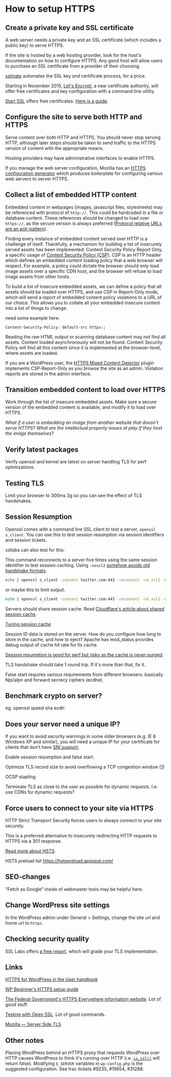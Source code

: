 # How to setup HTTPS

## Create a private key and SSL certificate

A web server needs a private key and an SSL certificate (which includes a public key) to serve HTTPS.

If the site is hosted by a web hosting provider, look for the host's documentation on how to configure HTTPS. Any good host will allow users to purchase an SSL certificate from a provider of their choosing.

[sslmate](https://sslmate.com/) automates the SSL key and certificate process, for a price.

Starting in November 2015, [Let's Encrypt](https://letsencrypt.com), a new certificate authority, will offer free certificates and key configuration with a command line utility.

[Start SSL](https://startssl.com) offers free certificates. [Here is a guide](https://konklone.com/post/switch-to-https-now-for-free).

## Configure the site to serve both HTTP and HTTPS

Serve content over both HTTP and HTTPS. You should never stop serving HTTP, although later steps should be taken to send traffic to the HTTPS version of content with the appropriate means.

Hosting providers may have administrative interfaces to enable HTTPS.

If you manage the web server configuration, Mozilla has an [HTTPS configuration generator](https://mozilla.github.io/server-side-tls/ssl-config-generator/) which produces boilerplate for configuring various web servers to server HTTPS.

## Collect a list of embedded HTTP content

Embedded content in webpages (images, javascript files, stylesheets) may be referenced with protocol of `http://`. This could be hardcoded in a file or database content. These references should be changed to load over `https://`, as the secure version is always preferred ([Protocol relative URLs are an anti-pattern](http://www.paulirish.com/2010/the-protocol-relative-url/)).

Finding every instance of embedded content served over HTTP is a challenge of itself. Thankfully, a mechanism for building a list of insecurely served assets has been implemented: Content Security Policy Report Only, a specific usage of [Content Security Policy (CSP)](http://www.html5rocks.com/en/tutorials/security/content-security-policy/). CSP is an HTTP header which defines an embedded content loading policy that a web browser will respect. For example, a policy could dictate the browser should only load image assets over a specific CDN host, and the browser will refuse to load image assets from other hosts.

To build a list of insecure embedded assets, we can define a policy that all assets should be loaded over HTTPS, and use CSP in Report-Only mode, which will send a report of embedded content policy violations to a URL of our choice. This allows you to collate all your embedded insecure content into a list of things to change.

need some example here:

```
Content-Security-Policy: default-src https:;
```

Reading the raw HTML output or scanning database content may not find all assets. Content loaded asynchronously will not be found. Content Security Policy will find all this content since it is implemented at the browser-level, where assets are loaded.

If you are a WordPress user, the [HTTPS Mixed Content Detector](https://www.tollmanz.com/wordpress-https-mixed-content-detector/) plugin implements CSP-Report-Only as you browse the site as an admin. Violation reports are stored in the admin interface.

## Transition embedded content to load over HTTPS

Work through the list of insecure embedded assets. Make sure a secure version of the embedded content is available, and modify it to load over HTTPS.

*What if a user is embedding an image from another website that doesn't serve HTTPS? What are the intellectual property issues at play if they host the image themselves?*

## Verify latest packages

Verify openssl and kernel are latest on server handling TLS for perf optimizations.

## Testing TLS

Limit your browser to 300ms 3g so you can see the effect of TLS handshakes.

## Session Resumption

Openssl comes with a command line SSL client to test a server, `openssl s_client`. You can use this to test session resumption via session identifiers and session tickets.

ssllabs can also test for this.

This command reconnects to a server five times using the same session identifier to test session caching. Using `-nossl2` [somehow avoids old handshake formats](https://www.feistyduck.com/library/openssl-cookbook/online/ch-testing-with-openssl.html#using-different-handshake-formats).

```bash
echo | openssl s_client -connect twitter.com:443 -reconnect -no_ssl2 -no_ticket
````

or maybe this to limit output.

```bash
echo | openssl s_client -connect twitter.com:443 -reconnect -no_ssl2 -no_ticket 2> /dev/null | grep 'New\|Reuse'
```

Servers should share session cache. Read [Cloudflare's article about shared session cache](blog.cloudflare.com/tls-session-resumption-full-speed-and-secure/).

[Tuning session cache](https://timtaubert.de/blog/2014/11/the-sad-state-of-server-side-tls-session-resumption-implementations/)

Session ID data is stored on the server. How do you configure how long to store in the cache, and how to eject? Apache has mod_status provides debug output of cache hit rate for tls cache.

[Session resumption is good for perf but risky as the cache is never purged](https://wiki.mozilla.org/Security/Server_Side_TLS#Session_Resumption).

TLS handshake should take 1 round trip. If it's more than that, fix it.

False start requires various requirements from different browsers. basically Npl/alpn and forward secrecy ciphers (ecdhe).

## Benchmark crypto on server?

eg. openssl speed sha ecdh`

## Does your server need a unique IP?

If you want to avoid security warnings in some older browsers (e.g. IE 8 Windows XP and similar), you will need a unique IP for your certificate for clients that don't have [SNI support](https://en.wikipedia.org/wiki/Server_Name_Indication).

Enable session resumption and false start.

Optimize TLS record size to avoid overflowing a TCP congestion window ([1](https://youtu.be/fQX2mJ11vCs?t=1834))

OCSP stapling

Terminate TLS as close to the user as possible for dynamic requests. I.e. use CDNs for dynamic requests?

## Force users to connect to your site via HTTPS

HTTP Strict Transport Security forces users to always connect to your site securely.

This is a preferred alternative to insecurely redirecting HTTP requests to HTTPS via a 301 response.

[Read more about HSTS](https://https.cio.gov/hsts/).

HSTS preload list https://hstspreload.appspot.com/

## SEO-changes

"Fetch as Google" inside of webmaster tools may be helpful here.

## Change WordPress site settings

In the WordPress admin under General > Settings, change the site url and home url
to `https`.

## Checking security quality

SSL Labs offers [a free report](http://www.dh-test-ssl.com), which will grade your TLS implementation.

## Links

[HTTPS for WordPress in the User handbook](https://make.wordpress.org/support/user-manual/web-publishing/https-for-wordpress/)

[WP Beginner's HTTPS setup guide](http://www.wpbeginner.com/wp-tutorials/how-to-add-ssl-and-https-in-wordpress/)

[The Federal Government's HTTPS Everywhere information website](https://https.cio.gov/). Lot of good stuff.

[Testing with Open SSL](https://www.feistyduck.com/library/openssl-cookbook/online/ch-testing-with-openssl.html). Lot of good commands.

[Mozilla — Server Side TLS](https://wiki.mozilla.org/Security/Server_Side_TLS)

## Other notes

Placing WordPress behind an HTTPS proxy that requests WordPress over HTTP causes WordPress to think it's running over HTTP (i.e. [`is_ssl()`](https://github.com/WordPress/WordPress/blob/master/wp-includes/functions.php#L3748) will return false). Modifying `$_SERVER` variables in `wp-config.php` is the suggested configuration. See trac tickets #9235, #19654, #31288.